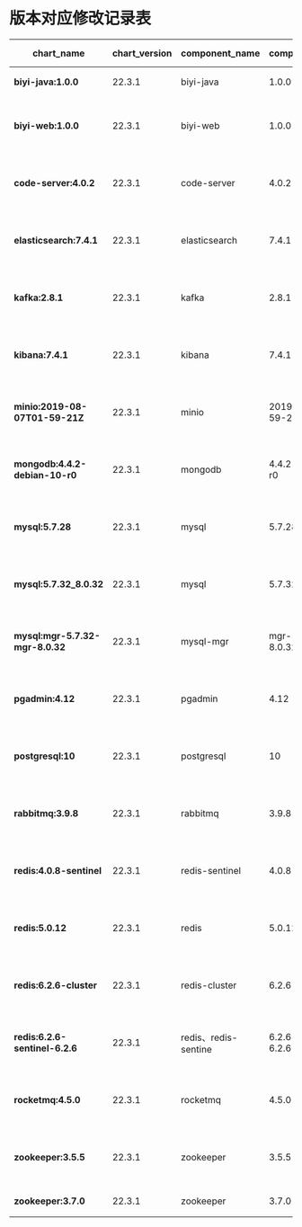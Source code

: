 
# 版本对应修改记录表
| chart_name                       | chart_version | component_name       | component_version     | update user   | content        | date    |
|----------------------------------|---------------|----------------------|-----------------------|---------------|----------------|---------|
 **biyi-java:1.0.0**              | 22.3.1        | biyi-java            | 1.0.0                 | wangjin_zz    | 统一版本           | 2022.10 |
 **biyi-web:1.0.0**               | 22.3.1        | biyi-web             | 1.0.0                 | wangjin_zz    | 统一版本,修改资源限额    | 2022.10 |
 **code-server:4.0.2**            | 22.3.1        | code-server          | 4.0.2                 | wangjin_zz    | 统一版本,修改资源限额    | 2022.10 |
 **elasticsearch:7.4.1**          | 22.3.1        | elasticsearch        | 7.4.1                 | wangjin_zz    | 统一版本,修改资源限额    | 2022.10 |
 **kafka:2.8.1**                  | 22.3.1        | kafka                | 2.8.1                 | wangjin_zz    | 统一版本,修改资源限额    | 2022.10 |
 **kibana:7.4.1**                 | 22.3.1        | kibana               | 7.4.1                 | wangjin_zz    | 统一版本,修改资源限额    | 2022.10 |
 **minio:2019-08-07T01-59-21Z**   | 22.3.1        | minio                | 2019-08-07T01-59-21Z  | wangjin_zz    | 统一版本,修改资源限额    | 2022.10 |
 **mongodb:4.4.2-debian-10-r0**   | 22.3.1        | mongodb              | 4.4.2-debian-10-r0    | wangjin_zz    | 统一版本,修改资源限额    | 2022.10 |
 **mysql:5.7.28**                 | 22.3.1        | mysql                | 5.7.28                | wangjin_zz    | 统一版本,修改资源限额    | 2022.10 |
 **mysql:5.7.32_8.0.32**          | 22.3.1        | mysql                | 5.7.32_8.0.32         | wangjin_zz    | 统一版本,修改资源限额    | 2022.10 |
 **mysql:mgr-5.7.32-mgr-8.0.32**  | 22.3.1        | mysql-mgr            | mgr-5.7.32-mgr-8.0.32 | wangjin_zz    | 统一版本,修改资源限额    | 2022.10 |
 **pgadmin:4.12**                 | 22.3.1        | pgadmin              | 4.12                  | wangjin_zz    | 统一版本,修改资源限额    | 2022.10 |
 **postgresql:10**                | 22.3.1        | postgresql           | 10                    | wangjin_zz    | 统一版本,修改资源限额    | 2022.10 |
 **rabbitmq:3.9.8**               | 22.3.1        | rabbitmq             | 3.9.8                 | wangjin_zz    | 统一版本,修改资源限额    | 2022.10 |
 **redis:4.0.8-sentinel**         | 22.3.1        | redis-sentinel       | 4.0.8                 | wangjin_zz    | 统一版本,修改资源限额    | 2022.10 |
 **redis:5.0.12**                 | 22.3.1        | redis                | 5.0.12                | wangjin_zz    | 统一版本,修改资源限额    | 2022.10 |
 **redis:6.2.6-cluster**          | 22.3.1        | redis-cluster        | 6.2.6                 | wangjin_zz    | 统一版本,修改资源限额    | 2022.10 |
 **redis:6.2.6-sentinel-6.2.6**   | 22.3.1        | redis、redis-sentine  | 6.2.6-sentinel-6.2.6  | wangjin_zz    | 统一版本,修改资源限额    | 2022.10 |
 **rocketmq:4.5.0**               | 22.3.1        | rocketmq             | 4.5.0                 | wangjin_zz    | 统一版本,修改资源限额    | 2022.10 |
 **zookeeper:3.5.5**              | 22.3.1        | zookeeper            | 3.5.5                 | wangjin_zz    | 统一版本,修改资源限额    | 2022.10 |
 **zookeeper:3.7.0**              | 22.3.1        | zookeeper            | 3.7.0                 | wangjin_zz    | 统一版本           | 2022.10 |

